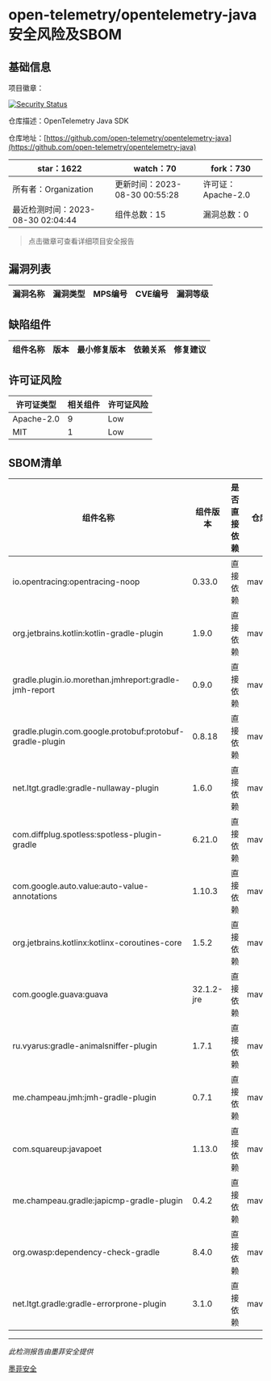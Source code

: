 # open-telemetry/opentelemetry-java安全风险及SBOM

## 基础信息

项目徽章：

[![Security Status](https://www.murphysec.com/platform3/v31/badge/1696584036058488832.svg)](https://www.murphysec.com/console/report/1696584035760693248/1696584036058488832)

仓库描述：OpenTelemetry Java SDK

仓库地址：[https://github.com/open-telemetry/opentelemetry-java](https://github.com/open-telemetry/opentelemetry-java)

| star：1622 | watch：70 | fork：730 |
| ----------- | -------------- | ------------ |
| 所有者：Organization | 更新时间：2023-08-30 00:55:28 | 许可证：Apache-2.0 |
| 最近检测时间：2023-08-30 02:04:44 | 组件总数：15 | 漏洞总数：0 |

> 点击徽章可查看详细项目安全报告



## 漏洞列表

| 漏洞名称 | 漏洞类型 | MPS编号 | CVE编号 | 漏洞等级 |
| ------- | ------ | ------- | ------ | ----- |





## 缺陷组件

| 组件名称 | 版本 | 最小修复版本 | 依赖关系 | 修复建议 |
| -------- | ---- | ------------ | -------- | -------- |





## 许可证风险

| 许可证类型 | 相关组件 | 许可证风险 |
| ---------- | -------- | ---------- |
|Apache-2.0|9|Low|
|MIT|1|Low|




## SBOM清单

| 组件名称 | 组件版本 | 是否直接依赖 | 仓库 |
| -------- | -------- | ------------ | ---- |
|io.opentracing:opentracing-noop|0.33.0|直接依赖|maven|
|org.jetbrains.kotlin:kotlin-gradle-plugin|1.9.0|直接依赖|maven|
|gradle.plugin.io.morethan.jmhreport:gradle-jmh-report|0.9.0|直接依赖|maven|
|gradle.plugin.com.google.protobuf:protobuf-gradle-plugin|0.8.18|直接依赖|maven|
|net.ltgt.gradle:gradle-nullaway-plugin|1.6.0|直接依赖|maven|
|com.diffplug.spotless:spotless-plugin-gradle|6.21.0|直接依赖|maven|
|com.google.auto.value:auto-value-annotations|1.10.3|直接依赖|maven|
|org.jetbrains.kotlinx:kotlinx-coroutines-core|1.5.2|直接依赖|maven|
|com.google.guava:guava|32.1.2-jre|直接依赖|maven|
|ru.vyarus:gradle-animalsniffer-plugin|1.7.1|直接依赖|maven|
|me.champeau.jmh:jmh-gradle-plugin|0.7.1|直接依赖|maven|
|com.squareup:javapoet|1.13.0|直接依赖|maven|
|me.champeau.gradle:japicmp-gradle-plugin|0.4.2|直接依赖|maven|
|org.owasp:dependency-check-gradle|8.4.0|直接依赖|maven|
|net.ltgt.gradle:gradle-errorprone-plugin|3.1.0|直接依赖|maven|


------

*此检测报告由墨菲安全提供*

[墨菲安全](www.murphysec.com)